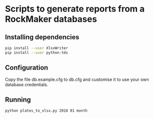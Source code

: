 # Scripts to generate reports from a RockMaker databases

## Installing dependencies

```bash
pip install --user XlsxWriter
pip install --user python-tds
```

## Configuration

Copy the file db.example.cfg to db.cfg and customise it to use your own database credentials.

## Running

```bash
python plates_to_xlsx.py 2018 01 month
```

